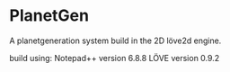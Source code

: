# PlanetGen
A planetgeneration system build in the 2D löve2d engine.

build using:
  Notepad++ version 6.8.8
  LÖVE version 0.9.2

